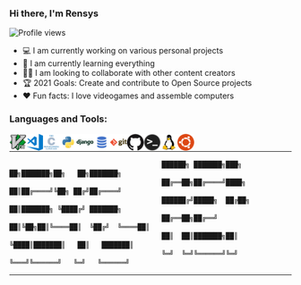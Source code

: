 ### Hi there, I'm Rensys 
![Profile views](https://gpvc.arturio.dev/NikitaKolotushkin)
+ 💻 I am currently working on various personal projects
+ 🌱 I am currently learning everything
+ 👨‍💼 I am looking to collaborate with other content creators
+ 🏆 2021 Goals: Create and contribute to Open Source projects
+ ❤️ Fun facts: I love videogames and assemble computers


### Languages and Tools:

[<img align="left" alt="Vim" width="30px" src="https://raw.githubusercontent.com/github/explore/80688e429a7d4ef2fca1e82350fe8e3517d3494d/topics/vim/vim.png" />][gitprofile]
[<img align="left" alt="Visual Studio Code" width="30px" src="https://raw.githubusercontent.com/github/explore/80688e429a7d4ef2fca1e82350fe8e3517d3494d/topics/visual-studio-code/visual-studio-code.png" />][gitprofile]
[<img align="left" alt="C Language" width="30px" src="https://raw.githubusercontent.com/github/explore/80688e429a7d4ef2fca1e82350fe8e3517d3494d/topics/c/c.png" />][gitprofile]
[<img align="left" alt="Python" width="30px" src="https://raw.githubusercontent.com/github/explore/80688e429a7d4ef2fca1e82350fe8e3517d3494d/topics/python/python.png" />][gitprofile]
[<img align="left" alt="Python Django" width="30px" src="https://raw.githubusercontent.com/github/explore/80688e429a7d4ef2fca1e82350fe8e3517d3494d/topics/django/django.png" />][gitprofile]
[<img align="left" alt="SQL" width="30px" src="https://raw.githubusercontent.com/github/explore/80688e429a7d4ef2fca1e82350fe8e3517d3494d/topics/sql/sql.png" />][gitprofile]
[<img align="left" alt="Git" width="30px" src="https://raw.githubusercontent.com/github/explore/80688e429a7d4ef2fca1e82350fe8e3517d3494d/topics/git/git.png" />][gitprofile]
[<img align="left" alt="GitHub" width="30px" src="https://raw.githubusercontent.com/github/explore/78df643247d429f6cc873026c0622819ad797942/topics/github/github.png" />][gitprofile]
[<img align="left" alt="Tetminal" width="30px" src="https://raw.githubusercontent.com/github/explore/80688e429a7d4ef2fca1e82350fe8e3517d3494d/topics/terminal/terminal.png" />][gitprofile]
[<img align="left" alt="Linux" width="30px" src="https://raw.githubusercontent.com/github/explore/80688e429a7d4ef2fca1e82350fe8e3517d3494d/topics/linux/linux.png" />][gitprofile]
[<img align="left" alt="Ubuntu" width="30px" src="https://raw.githubusercontent.com/github/explore/80688e429a7d4ef2fca1e82350fe8e3517d3494d/topics/ubuntu/ubuntu.png" />][gitprofile]

<br />

---

```
                                      ██████╗ ███████╗███╗   ██╗███████╗██╗   ██╗███████╗
                                      ██╔══██╗██╔════╝████╗  ██║██╔════╝╚██╗ ██╔╝██╔════╝
                                      ██████╔╝█████╗  ██╔██╗ ██║███████╗ ╚████╔╝ ███████╗
                                      ██╔══██╗██╔══╝  ██║╚██╗██║╚════██║  ╚██╔╝  ╚════██║
                                      ██║  ██║███████╗██║ ╚████║███████║   ██║   ███████║
                                      ╚═╝  ╚═╝╚══════╝╚═╝  ╚═══╝╚══════╝   ╚═╝   ╚══════╝
```

<!-- <img align="left" alt="Rensys's Github Stats" src="https://github-readme-stats.vercel.app/api?username=NikitaKolotushkin&show_icons=true&hide_border=true" /> -->
<!-- <img align="left" alt="Rensys's Top languages" src="https://github-readme-stats.vercel.app/api/top-langs/?username=NikitaKolotushkin" /> -->

---

[gitprofile]: https://github.com/NikitaKolotushkin
